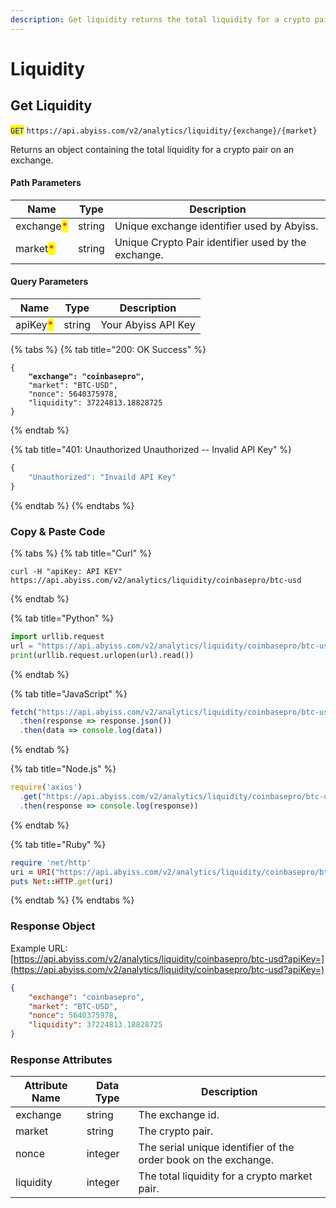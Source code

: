 ```yaml
---
description: Get liquidity returns the total liquidity for a crypto pair on an exchange.
---
```


# Liquidity

## Get Liquidity

<mark style="color:blue;">`GET`</mark> `https://api.abyiss.com/v2/analytics/liquidity/{exchange}/{market}`

Returns an object containing the total liquidity for a crypto pair on an exchange.

#### Path Parameters

| Name                                       | Type   | Description                                         |
| ------------------------------------------ | ------ | --------------------------------------------------- |
| exchange<mark style="color:red;">\*</mark> | string | Unique exchange identifier used by Abyiss.          |
| market<mark style="color:red;">\*</mark>   | string | Unique Crypto Pair identifier used by the exchange. |

#### Query Parameters

| Name                                     | Type   | Description         |
| ---------------------------------------- | ------ | ------------------- |
| apiKey<mark style="color:red;">\*</mark> | string | Your Abyiss API Key |

{% tabs %}
{% tab title="200: OK Success" %}
<pre class="language-javascript"><code class="lang-javascript">{
<strong>    "exchange": "coinbasepro",
</strong>    "market": "BTC-USD",
    "nonce": 5640375978,
    "liquidity": 37224813.18828725
}
</code></pre>
{% endtab %}

{% tab title="401: Unauthorized Unauthorized -- Invalid API Key" %}
```javascript
{
    "Unauthorized": "Invaild API Key"
}
```
{% endtab %}
{% endtabs %}

### Copy & Paste Code

{% tabs %}
{% tab title="Curl" %}
```shell
curl -H "apiKey: API KEY" https://api.abyiss.com/v2/analytics/liquidity/coinbasepro/btc-usd
```
{% endtab %}

{% tab title="Python" %}
```python
import urllib.request
url = "https://api.abyiss.com/v2/analytics/liquidity/coinbasepro/btc-usd?apiKey=*"
print(urllib.request.urlopen(url).read())
```
{% endtab %}

{% tab title="JavaScript" %}
```javascript
fetch("https://api.abyiss.com/v2/analytics/liquidity/coinbasepro/btc-usd?apiKey=*")
  .then(response => response.json())
  .then(data => console.log(data))
```
{% endtab %}

{% tab title="Node.js" %}
```javascript
require('axios')
  .get("https://api.abyiss.com/v2/analytics/liquidity/coinbasepro/btc-usd?apiKey=*")
  .then(response => console.log(response))
```
{% endtab %}

{% tab title="Ruby" %}
```ruby
require 'net/http'
uri = URI("https://api.abyiss.com/v2/analytics/liquidity/coinbasepro/btc-usd?apiKey=*")
puts Net::HTTP.get(uri)
```
{% endtab %}
{% endtabs %}

### Response Object

Example URL: [https://api.abyiss.com/v2/analytics/liquidity/coinbasepro/btc-usd?apiKey=](https://api.abyiss.com/v2/analytics/liquidity/coinbasepro/btc-usd?apiKey=)

```json
{
    "exchange": "coinbasepro",
    "market": "BTC-USD",
    "nonce": 5640375978,
    "liquidity": 37224813.18828725
}
```

### Response Attributes

| Attribute Name | Data Type | Description                                                     |
| -------------- | --------- | --------------------------------------------------------------- |
| exchange       | string    | The exchange id.                                                |
| market         | string    | The crypto pair.                                                |
| nonce          | integer   | The serial unique identifier of the order book on the exchange. |
| liquidity      | integer   | The total liquidity for a crypto market pair.                   |

